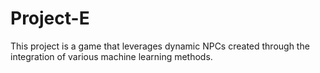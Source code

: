 # Project-E
This project is a game that leverages dynamic NPCs created through the integration of various machine learning methods.
